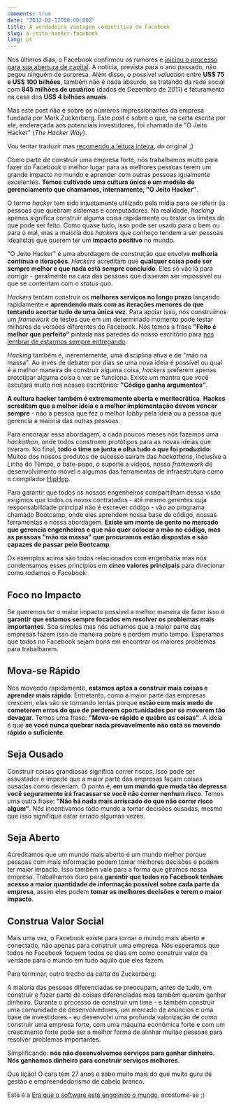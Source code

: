 ```yaml
---
comments: true
date: "2012-02-17T00:00:00Z"
title: A verdadeira vantagem competitiva do Facebook
slug: o-jeito-hacker-facebook
lang: pt
---
```


Nos últimos dias, o Facebook confirmou os rumores e [iniciou o processo para sua abertura de capital](http://online.wsj.com/article/SB10001424052970204879004577110780078310366.html). A notícia, prevista para o ano passado, não pegou ninguém de surpresa. Além disso, o possível _valuation_ entre __US$ 75 e US$ 100 bilhões__, também não é nada absurdo, se tratando da rede social com __845 milhões de usuários__ (dados de Dezembro de 2011) e faturamento na casa dos __US$ 4 bilhões anuais__.

Mas este post não é sobre os números impressionantes da empresa fundada por Mark Zuckerberg. Este post é sobre o que, na carta escrita por ele, endereçada aos potenciais investidores, foi chamado de "O Jeito Hacker" (_The Hacker Way_).

Vou tentar traduzir mas [recomendo a leitura inteira](http://www.wired.com/epicenter/2012/02/zuck-letter/), do original ;)

Como parte de construir uma empresa forte, nós trabalhamos muito para fazer do Facebook o melhor lugar para as melhores pessoas terem um grande impacto no mundo e aprender com outras pessoas igualmente excelentes. __Temos cultivado uma cultura única e um modelo de gerenciamento que chamamos, internamente, "O Jeito Hacker"__.

O termo _hacker_ tem sido injustamente utilizado pela mídia para se referir às pessoas que quebram sistemas e computadores. Na realidade, _hacking_ apenas significa construir alguma coisa rapidamente ou testar os limites do que pode ser feito. Como quase tudo, isso pode ser usado para o bem ou para o mal, mas a maioria dos _hackers_ que conheço tendem a ser pessoas idealistas que querem ter um __impacto positivo__ no mundo.

"O Jeito Hacker" é uma abordagem de construção que envolve __melhoria contínua e iterações__. _Hackers_ acreditam que __qualquer coisa pode ser sempre melhor e que nada está sempre concluído__. Eles só vão lá para corrigir - geralmente na cara das pessoas que disseram ser impossível ou que se contentam com o _status quo_.

_Hackers_ tentam construir os __melhores serviços no longo prazo__ lançando rapidamente e __aprendendo mais com as iterações menores do que tentando acertar tudo de uma única vez__. Para apoiar isso, nós construímos um _framework_ de testes que em um determinado momento pode testar milhares de versões diferentes do Facebook. Nós temos a frase __"Feito é melhor que perfeito"__ pintada nas paredes do nosso escritório para [nos lembrar de estarmos sempre entregando](http://www.facebook.com/photo.php?fbid=10100230247154651&set=p.10100230247154651&type=1&theater).

_Hacking_ também é, inerentemente, uma disciplina ativa e de "mão na massa". Ao invés de debater por dias se uma nova ideia é possível ou qual é a melhor maneira de construir alguma coisa, _hackers_ preferem apenas prototipar alguma coisa e ver se funciona. Existe um mantra que você escutará muito nos nossos escritórios: __"Código ganha argumentos"__.

__A cultura hacker também é extremamente aberta e meritocrática__. __Hackes acreditam que a melhor ideia e a melhor implementação devem vencer sempre__ - não a pessoa que fez o melhor _lobby_ pela ideia ou a pessoa que gerencia a maioria das outras pessoas.

Para encorajar essa abordagem, a cada poucos meses nós fazemos uma _hackathon_, onde todos constroem protótipos para as novas ideias que tiveram. No final, __todo o time se junta e olha tudo o que foi produzido__. Muitos dos nossos produtos de sucesso saíram das _hackathons_, inclusive a Linha do Tempo, o bate-papo, o suporte a vídeos, nosso _framework_ de desenvolvimento móvel e algumas das ferramentas de infraestrutura como o compilador [HipHop](https://github.com/facebook/hiphop-php#readme).

Para garantir que todos os nossos engenheiros compartilham dessa visão exigimos que todos os novos contratados - até mesmo gerentes cuja responsabilidade principal não é escrever código - vão ao programa chamado Bootcamp, onde eles aprendem nossa base de código, nossas ferramentas e nossa abordagem. __Existe um monte de gente no mercado que gerencia engenheiros e que não quer colocar a mão no código, mas as pessoas "mão na massa" que procuramos estão dispostas e são capazes de passar pelo Bootcamp__.

Os exemplos acima são todos relacionados com engenharia mas nós condensamos esses princípios em __cinco valores principais__ para direcionar como rodamos o Facebook:

## Foco no Impacto

Se queremos ter o maior impacto possível a melhor maneira de fazer isso é __garantir que estamos sempre focados em resolver os problemas mais importantes__. Soa simples mas nós achamos que a maior parte das empresas fazem isso de maneira pobre e perdem muito tempo. Esperamos que todos no Facebook sejam bons em encontrar os maiores problemas para trabalharem.

## Mova-se Rápido

Nos movendo rapidamente, __estamos aptos a construir mais coisas e aprender mais rápido__. Entretanto, como a maior parte das empresas crescem, elas vão se tornando lentas porque __estão com mais medo de cometerem erros do que de perderem oportunidades por se moverem tão devagar__. Temos uma frase: __"Mova-se rápido e quebre as coisas"__. A ideia é que __se você nunca quebrar nada provavelmente não está se movendo rápido o suficiente__.

## Seja Ousado

Construir coisas grandiosas significa correr riscos. Isso pode ser assustador e impede que a maior parte das empresas façam coisas ousadas como deveriam. O ponto é, __em um mundo que muda tão depressa você seguramente irá fracassar se você não correr nenhum risco__. Temos uma outra frase: __"Não há nada mais arriscado do que não correr risco algum"__. Nós incentivamos todo mundo a tomar decisões ousadas, mesmo que isso signifique estar errado algumas vezes.

## Seja Aberto

Acreditamos que um mundo mais aberto é um mundo melhor porque pessoas com mais informação podem tomar melhores decisões e podem ter maior impacto. Isso também vale para a forma que giramos nossa empresa. Trabalhamos duro para __garantir que todos no Facebook tenham acesso a maior quantidade de informação possível sobre cada parte da empresa__, assim eles podem __tomar as melhores decisões e terem o maior impacto__.

## Construa Valor Social

Mais uma vez, o Facebook existe para tornar o mundo mais aberto e conectado, não apenas para construir uma empresa. Nós esperamos que todos no Facebook foquem todos os dias em como construir valor de verdade para o mundo em tudo aquilo que eles fazem.

Para terminar, outro trecho da carta do Zuckerberg:

A maioria das pessoas diferenciadas se preocupam, antes de tudo, em construir e fazer parte de coisas diferenciadas mas também querem ganhar dinheiro. Durante o processo de construir um time - e também construir uma comunidade de desenvolvedores, um mercado de anúncios e uma base de investidores - eu desenvolvi uma profunda valorização de como construir uma empresa forte, com uma máquina econômica forte e com um crescimento forte pode ser a melhor forma de alinhar muitas pessoas para resolver problemas importantes.

Simplificando: __nós não desenvolvemos serviços para ganhar dinheiro. Nós ganhamos dinheiro para construir serviços melhores__.

Que lição! O cara tem 27 anos e sabe muito mais do que muito guru de gestão e empreendedorismo de cabelo branco.

Esta é a [Era que o software está engolindo o mundo](http://online.wsj.com/article/SB10001424053111903480904576512250915629460.html), acostume-se ;)
